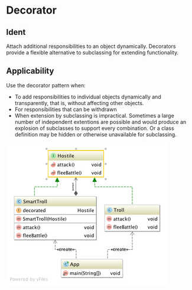 # Decorator

## Ident

Attach additional responsibilities to an object dynamically. Decorators provide a flexible alternative to subclassing for extending functionality.

## Applicability

Use the decorator pattern when:

 - To add responsibilities to individual objects dynamically and transparently, that is, without affecting other objects.
 - For responsibilities that can be withdrawn
 - When extension by subclassing is impractical. Sometimes a large number of independent extentions are possible and would produce an explosion of subclasses to support every combination. Or a class definition may be hidden or otherwise unavailable for subclassing.

![Decorator diagram](decorator-pattern.png)
